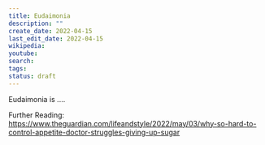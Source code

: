 ```yaml
---
title: Eudaimonia
description: ""
create_date: 2022-04-15
last_edit_date: 2022-04-15
wikipedia: 
youtube: 
search: 
tags:
status: draft
---
```

Eudaimonia is ....

Further Reading:
https://www.theguardian.com/lifeandstyle/2022/may/03/why-so-hard-to-control-appetite-doctor-struggles-giving-up-sugar